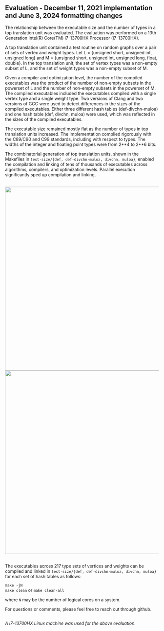 
## Evaluation - December 11, 2021 implementation and June 3, 2024 formatting changes

The relationship between the executable size and the number of types in a top translation unit was evaluated. The evaluation was performed on a 13th Generation Intel(R) Core(TM) i7-13700HX Processor (i7-13700HX).

A top translation unit contained a test routine on random graphs over a pair of sets of vertex and weight types. Let L = \{unsigned short, unsigned int, unsigned long\} and M = \{unsigned short, unsigned int, unsigned long, float, double\}. In the top translation unit, the set of vertex types was a non-empty subset of L, and the set of weight types was a non-empty subset of M.

Given a compiler and optimization level, the number of the compiled executables was the product of the number of non-empty subsets in the powerset of L and the number of non-empty subsets in the powerset of M. The compiled executables included the executables compiled with a single vertex type and a single weight type. Two versions of Clang and two versions of GCC were used to detect differences in the sizes of the compiled executables. Either three different hash tables (def-divchn-muloa) and one hash table (def, divchn, muloa) were used, which was reflected in the sizes of the compiled executables.

The executable size remained mostly flat as the number of types in top translation units increased. The implementation complied rigorously with the C89/C90 and C99 standards, including with respect to types. The widths of the integer and floating point types were from 2\*\*4 to 2\*\*6 bits.

The combinatorial generation of top translation units, shown in the Makefiles in `test-size/{def, def-divchn-muloa, divchn, muloa}`, enabled the compilation and linking of tens of thousands of executables across algorithms, compilers, and optimization levels. Parallel execution significantly sped up compilation and linking.

<br>

<div align="center">
    <img src="../../readme/executable-size-vs-num-types/dijkstra-o2-proc-name.jpg" width="600"/>
</div>

<div align="center">
    <img src="../../readme/executable-size-vs-num-types/dijkstra-o3-proc-name.jpg" width="600">
</div>

<br>

The executables across 217 type sets of vertices and weights can be compiled and linked in `test-size/{def, def-divchn-muloa, divchn, muloa}` for each set of hash tables as follows:

`make -jN`<br>
`make clean` or `make clean-all`

where `N` may be the number of logical cores on a system.

For questions or comments, please feel free to reach out through github.

##
*A i7-13700HX Linux machine was used for the above evaluation.*